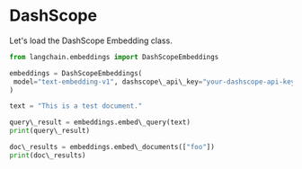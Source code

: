# DashScope

Let's load the DashScope Embedding class.

```python
from langchain.embeddings import DashScopeEmbeddings  

```

```python
embeddings = DashScopeEmbeddings(  
 model="text-embedding-v1", dashscope\_api\_key="your-dashscope-api-key"  
)  

```

```python
text = "This is a test document."  

```

```python
query\_result = embeddings.embed\_query(text)  
print(query\_result)  

```

```python
doc\_results = embeddings.embed\_documents(["foo"])  
print(doc\_results)  

```
